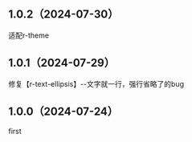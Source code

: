 ## 1.0.2（2024-07-30）
适配r-theme
## 1.0.1（2024-07-29）
修复【r-text-ellipsis】--文字就一行，强行省略了的bug
## 1.0.0（2024-07-24）
first
